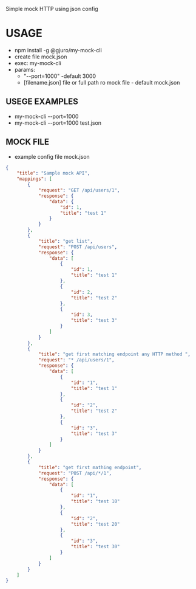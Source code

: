 Simple mock HTTP using json config

# USAGE
- npm install -g @gjuro/my-mock-cli
- create file mock.json
- exec: my-mock-cli
- params:
  - "--port=1000" -default 3000
  - [filename.json] file or full path ro mock file - default mock.json

## USEGE EXAMPLES
- my-mock-cli --port=1000
- my-mock-cli --port=1000 test.json

## MOCK FILE
- example config file mock.json
```json
{
    "title": "Sample mock API",
    "mappings": [
        {
            "request": "GET /api/users/1",
            "response": {
                "data": {
                    "id": 1,
                    "title": "test 1"
                }
            }
        },
        {
            "title": "get list",
            "request": "POST /api/users",
            "response": {
                "data": [
                    {
                        "id": 1,
                        "title": "test 1"
                    },
                    {
                        "id": 2,
                        "title": "test 2"
                    },
                    {
                        "id": 3,
                        "title": "test 3"
                    }
                ]
            }
        },
        {
            "title": "get first matching endpoint any HTTP method ",
            "request": "* /api/users/1",
            "response": {
                "data": [
                    {
                        "id": "1",
                        "title": "test 1"
                    },
                    {
                        "id": "2",
                        "title": "test 2"
                    },
                    {
                        "id": "3",
                        "title": "test 3"
                    }
                ]
            }
        },
        {
            "title": "get first mathing endpoint",
            "request": "POST /api/*/1",
            "response": {
                "data": [
                    {
                        "id": "1",
                        "title": "test 10"
                    },
                    {
                        "id": "2",
                        "title": "test 20"
                    },
                    {
                        "id": "3",
                        "title": "test 30"
                    }
                ]
            }
        }
    ]
}
```

